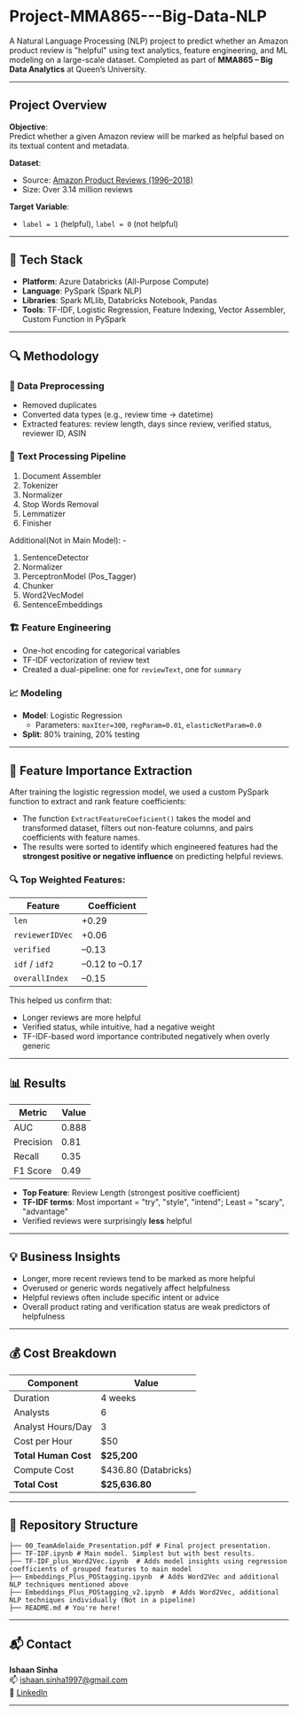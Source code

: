 # Project-MMA865---Big-Data-NLP
A Natural Language Processing (NLP) project to predict whether an Amazon product review is "helpful" using text analytics, feature engineering, and ML modeling on a large-scale dataset. Completed as part of **MMA865 – Big Data Analytics** at Queen’s University.

---
## Project Overview

**Objective**:  
Predict whether a given Amazon review will be marked as helpful based on its textual content and metadata.

**Dataset**:  
- Source: [Amazon Product Reviews (1996–2018)](https://jmcauley.ucsd.edu/data/amazon/)
- Size: Over 3.14 million reviews

**Target Variable**:  
- `label = 1` (helpful), `label = 0` (not helpful)

---
## 🧰 Tech Stack

- **Platform**: Azure Databricks (All-Purpose Compute)
- **Language**: PySpark (Spark NLP)
- **Libraries**: Spark MLlib, Databricks Notebook, Pandas
- **Tools**: TF-IDF, Logistic Regression, Feature Indexing, Vector Assembler, Custom Function in PySpark

---

## 🔍 Methodology

### 🔄 Data Preprocessing
- Removed duplicates
- Converted data types (e.g., review time → datetime)
- Extracted features: review length, days since review, verified status, reviewer ID, ASIN

### 🧼 Text Processing Pipeline
1. Document Assembler  
2. Tokenizer  
3. Normalizer  
4. Stop Words Removal  
5. Lemmatizer  
6. Finisher 

Additional(Not in Main Model): - 
1. SentenceDetector
2. Normalizer
3. PerceptronModel (Pos_Tagger)
4. Chunker
5. Word2VecModel
6. SentenceEmbeddings

### 🏗 Feature Engineering
- One-hot encoding for categorical variables
- TF-IDF vectorization of review text
- Created a dual-pipeline: one for `reviewText`, one for `summary`

### 📈 Modeling
- **Model**: Logistic Regression
  - Parameters: `maxIter=300`, `regParam=0.01`, `elasticNetParam=0.0`
- **Split**: 80% training, 20% testing

---
## 🧠 Feature Importance Extraction

After training the logistic regression model, we used a custom PySpark function to extract and rank feature coefficients:

- The function `ExtractFeatureCoeficient()` takes the model and transformed dataset, filters out non-feature columns, and pairs coefficients with feature names.
- The results were sorted to identify which engineered features had the **strongest positive or negative influence** on predicting helpful reviews.

### 🔍 Top Weighted Features:

| Feature         | Coefficient |
|----------------|-------------|
| `len`          | +0.29       |
| `reviewerIDVec`| +0.06       |
| `verified`     | –0.13       |
| `idf` / `idf2` | –0.12 to –0.17 |
| `overallIndex` | –0.15       |

This helped us confirm that:
- Longer reviews are more helpful
- Verified status, while intuitive, had a negative weight
- TF-IDF-based word importance contributed negatively when overly generic

---
## 📊 Results

| Metric        | Value   |
|---------------|---------|
| AUC           | 0.888   |
| Precision     | 0.81    |
| Recall        | 0.35    |
| F1 Score      | 0.49    |

- **Top Feature**: Review Length (strongest positive coefficient)
- **TF-IDF terms**: Most important = "try", "style", "intend"; Least = "scary", "advantage"
- Verified reviews were surprisingly **less** helpful

---

## 💡 Business Insights

- Longer, more recent reviews tend to be marked as more helpful
- Overused or generic words negatively affect helpfulness
- Helpful reviews often include specific intent or advice
- Overall product rating and verification status are weak predictors of helpfulness

---

## 💰 Cost Breakdown

| Component             | Value                |
|----------------------|----------------------|
| Duration             | 4 weeks              |
| Analysts             | 6                    |
| Analyst Hours/Day    | 3                    |
| Cost per Hour        | $50                  |
| **Total Human Cost** | **$25,200**          |
| Compute Cost         | $436.80 (Databricks) |
| **Total Cost**       | **$25,636.80**       |

---

## 📁 Repository Structure
```
├── 00_TeamAdelaide_Presentation.pdf # Final project presentation.
├── TF-IDF.ipynb # Main model. Simplest but with best results.
├── TF-IDF_plus_Word2Vec.ipynb  # Adds model insights using regression coefficients of grouped features to main model
├── Embeddings_Plus_POStagging.ipynb  # Adds Word2Vec and additional NLP techniques mentioned above
├── Embeddings_Plus_POStagging_v2.ipynb  # Adds Word2Vec, additional NLP techniques individually (Not in a pipeline)
├── README.md # You're here!
```

---
## 📬 Contact

**Ishaan Sinha**  
📫 [ishaan.sinha1997@gmail.com](mailto:ishaan.sinha1997@gmail.com)  
🔗 [LinkedIn](https://ca.linkedin.com/in/ishaan-sinha-56a968167)

---
